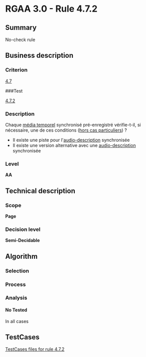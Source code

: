 # RGAA 3.0 -  Rule 4.7.2

## Summary

No-check rule

## Business description

### Criterion

[4.7](http://disic.github.io/rgaa_referentiel_en/RGAA3.0_Criteria_English_version_v1.html#crit-4-7)

###Test

[4.7.2](http://disic.github.io/rgaa_referentiel_en/RGAA3.0_Criteria_English_version_v1.html#test-4-7-2)

### Description

Chaque <a href="http://references.modernisation.gouv.fr/referentiel-technique-0#mMediaTemp">m&eacute;dia temporel</a> synchronis&eacute; pr&eacute;-enregistr&eacute; v&eacute;rifie-t-il, si n&eacute;cessaire, une de ces conditions (<a href="http://references.modernisation.gouv.fr/referentiel-technique-0#cpCrit4-" title="Cas particuliers pour le crit&egrave;re 4.7">hors cas particuliers</a>) ? 
 
 * Il existe une piste pour l'<a href="http://references.modernisation.gouv.fr/referentiel-technique-0#mAudioDesc">audio-description</a> synchronis&eacute;e 
 * Il existe une version alternative avec une <a href="http://references.modernisation.gouv.fr/referentiel-technique-0#mAudioDesc">audio-description</a> synchronis&eacute;e 


### Level

**AA**

## Technical description

### Scope

**Page**

### Decision level

**Semi-Decidable**

## Algorithm

### Selection

### Process

### Analysis

#### No Tested 

In all cases



##  TestCases 

[TestCases files for rule 4.7.2](https://github.com/Asqatasun/Asqatasun/tree/master/rules/rules-rgaa3.0/src/test/resources/testcases/rgaa30/Rgaa30Rule040702/) 


